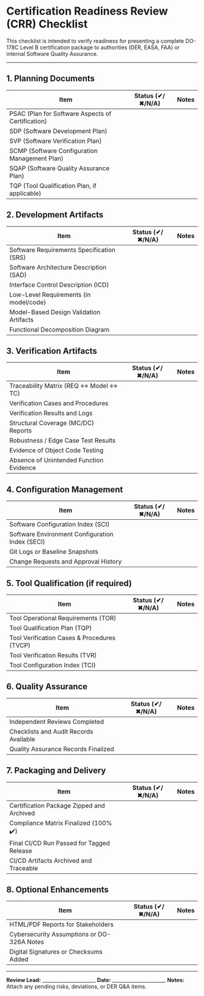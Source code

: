 # Certification Readiness Review (CRR) Checklist

This checklist is intended to verify readiness for presenting a complete DO-178C Level B certification package to authorities (DER, EASA, FAA) or internal Software Quality Assurance.

---

## 1. Planning Documents

| Item                                              | Status (✔/✖/N/A) | Notes |
| ------------------------------------------------- | ---------------- | ----- |
| PSAC (Plan for Software Aspects of Certification) |                  |       |
| SDP (Software Development Plan)                   |                  |       |
| SVP (Software Verification Plan)                  |                  |       |
| SCMP (Software Configuration Management Plan)     |                  |       |
| SQAP (Software Quality Assurance Plan)            |                  |       |
| TQP (Tool Qualification Plan, if applicable)      |                  |       |

## 2. Development Artifacts

| Item                                      | Status (✔/✖/N/A) | Notes |
| ----------------------------------------- | ---------------- | ----- |
| Software Requirements Specification (SRS) |                  |       |
| Software Architecture Description (SAD)   |                  |       |
| Interface Control Description (ICD)       |                  |       |
| Low-Level Requirements (in model/code)    |                  |       |
| Model-Based Design Validation Artifacts   |                  |       |
| Functional Decomposition Diagram          |                  |       |

## 3. Verification Artifacts

| Item                                    | Status (✔/✖/N/A) | Notes |
| --------------------------------------- | ---------------- | ----- |
| Traceability Matrix (REQ ↔ Model ↔ TC)  |                  |       |
| Verification Cases and Procedures       |                  |       |
| Verification Results and Logs           |                  |       |
| Structural Coverage (MC/DC) Reports     |                  |       |
| Robustness / Edge Case Test Results     |                  |       |
| Evidence of Object Code Testing         |                  |       |
| Absence of Unintended Function Evidence |                  |       |

## 4. Configuration Management

| Item                                            | Status (✔/✖/N/A) | Notes |
| ----------------------------------------------- | ---------------- | ----- |
| Software Configuration Index (SCI)              |                  |       |
| Software Environment Configuration Index (SECI) |                  |       |
| Git Logs or Baseline Snapshots                  |                  |       |
| Change Requests and Approval History            |                  |       |

## 5. Tool Qualification (if required)

| Item                                        | Status (✔/✖/N/A) | Notes |
| ------------------------------------------- | ---------------- | ----- |
| Tool Operational Requirements (TOR)         |                  |       |
| Tool Qualification Plan (TQP)               |                  |       |
| Tool Verification Cases & Procedures (TVCP) |                  |       |
| Tool Verification Results (TVR)             |                  |       |
| Tool Configuration Index (TCI)              |                  |       |

## 6. Quality Assurance

| Item                                   | Status (✔/✖/N/A) | Notes |
| -------------------------------------- | ---------------- | ----- |
| Independent Reviews Completed          |                  |       |
| Checklists and Audit Records Available |                  |       |
| Quality Assurance Records Finalized    |                  |       |

## 7. Packaging and Delivery

| Item                                      | Status (✔/✖/N/A) | Notes |
| ----------------------------------------- | ---------------- | ----- |
| Certification Package Zipped and Archived |                  |       |
| Compliance Matrix Finalized (100% ✔️)     |                  |       |
| Final CI/CD Run Passed for Tagged Release |                  |       |
| CI/CD Artifacts Archived and Traceable    |                  |       |

## 8. Optional Enhancements

| Item                                       | Status (✔/✖/N/A) | Notes |
| ------------------------------------------ | ---------------- | ----- |
| HTML/PDF Reports for Stakeholders          |                  |       |
| Cybersecurity Assumptions or DO-326A Notes |                  |       |
| Digital Signatures or Checksums Added      |                  |       |

---

**Review Lead:** \_\_\_\_\_\_\_\_\_\_\_\_\_\_\_\_\_\_\_\_\_\_
**Date:** \_\_\_\_\_\_\_\_\_\_\_\_\_\_\_\_\_\_\_\_\_\_
**Notes:** Attach any pending risks, deviations, or DER Q\&A items.
